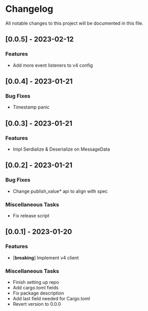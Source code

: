 # Changelog

All notable changes to this project will be documented in this file.

## [0.0.5] - 2023-02-12

### Features

- Add more event listeners to v4 config

## [0.0.4] - 2023-01-21

### Bug Fixes

- Timestamp panic

## [0.0.3] - 2023-01-21

### Features

- Impl Serdialize & Deserialize on MessageData

## [0.0.2] - 2023-01-21

### Bug Fixes

- Change publish_value* api to align with spec

### Miscellaneous Tasks

- Fix release script

## [0.0.1] - 2023-01-20

### Features

- [**breaking**] Implement v4 client

### Miscellaneous Tasks

- Finish setting up repo
- Add cargo.toml fields
- Fix package description
- Add last field needed for Cargo.toml
- Revert version to 0.0.0

<!-- generated by git-cliff -->
